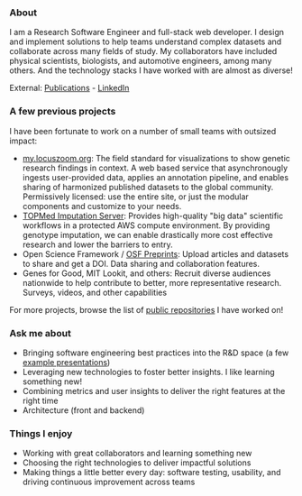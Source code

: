 ### About
I am a Research Software Engineer and full-stack web developer. I design and implement solutions to help teams understand complex datasets and collaborate across many fields of study. My collaborators have included physical scientists, biologists, and automotive engineers, among many others. And the technology stacks I have worked with are almost as diverse!

External: [Publications](https://scholar.google.com/citations?user=0KqYlQkAAAAJ&hl=en) - [LinkedIn](https://www.linkedin.com/in/abought)

### A few previous projects
I have been fortunate to work on a number of small teams with outsized impact:

* [my.locuszoom.org](https://my.locuszoom.org): The field standard for visualizations to show genetic research findings in context. A web based service that asynchronougly ingests user-provided data, applies an annotation pipeline, and enables sharing of harmonized published datasets to the global community. Permissively licensed: use the entire site, or just the modular components and customize to your needs.
* [TOPMed Imputation Server](https://imputation.biodatacatalyst.nhlbi.nih.gov/#!): Provides high-quality "big data" scientific workflows in a protected AWS compute environment. By providing genotype imputation, we can enable drastically more cost effective research and lower the barriers to entry.
* Open Science Framework / [OSF Preprints](https://osf.io/preprints/): Upload articles and datasets to share and get a DOI. Data sharing and collaboration features.
* Genes for Good, MIT Lookit, and others: Recruit diverse audiences nationwide to help contribute to better, more representative research. Surveys, videos, and other capabilities

For more projects, browse the list of [public repositories](https://github.com/abought?tab=repositories) I have worked on!

### Ask me about
* Bringing software engineering best practices into the R&D space (a few [example presentations](https://github.com/abought/slides/))
* Leveraging new technologies to foster better insights. I like learning something new!
* Combining metrics and user insights to deliver the right features at the right time
* Architecture (front and backend)

### Things I enjoy
* Working with great collaborators and learning something new
* Choosing the right technologies to deliver impactful solutions
* Making things a little better every day: software testing, usability, and driving continuous improvement across teams
